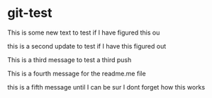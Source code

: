# git-test
This is some new text to test if I have figured this ou

this is a second update to test if I have this figured out


This is a third message to test a third push


This is a fourth message for the readme.me file 

this is a fifth message until I can be sur I dont forget how this works
